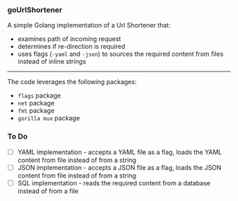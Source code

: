 ### goUrlShortener

A simple Golang implementation of a Url Shortener that:

* examines path of incoming request
* determines if re-direction is required
* uses flags (`-yaml` and `-json`) to sources the required content from files instead of inline strings

***

The code leverages the following packages:

* `flags` package
* `net` package
* `fmt` package
* `gorilla mux` package

### To Do

+ [ ] YAML implementation - accepts a YAML file as a flag, loads the YAML content from file instead of from a string
+ [ ] JSON implementation - accepts a JSON file as a flag, loads the JSON content from file instead of from a string
+ [ ] SQL implementation  - reads the required content from a database instead of from a file